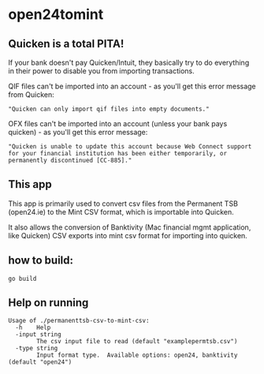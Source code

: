 # open24tomint

## Quicken is a total PITA!

If your bank doesn't pay Quicken/Intuit, they basically try to do everything in their power to disable you from importing transactions.

QIF files can't be imported into an account - as you'll get this error message from Quicken:
```
"Quicken can only import qif files into empty documents."
```

OFX files can't be imported into an account (unless your bank pays quicken) - as you'll get this error message:
```
"Quicken is unable to update this account because Web Connect support for your financial institution has been either temporarily, or permanently discontinued [CC-885]."
```

## This app

This app is primarily used to convert csv files from the Permanent TSB (open24.ie) to the Mint CSV format,
which is importable into Quicken.

It also allows the conversion of Banktivity (Mac financial mgmt application, like Quicken) CSV exports into mint csv format for importing into quicken.

## how to build:
```
go build
```

## Help on running

```
Usage of ./permanenttsb-csv-to-mint-csv:
  -h	Help
  -input string
    	The csv input file to read (default "examplepermtsb.csv")
  -type string
    	Input format type.  Available options: open24, banktivity (default "open24")
```


